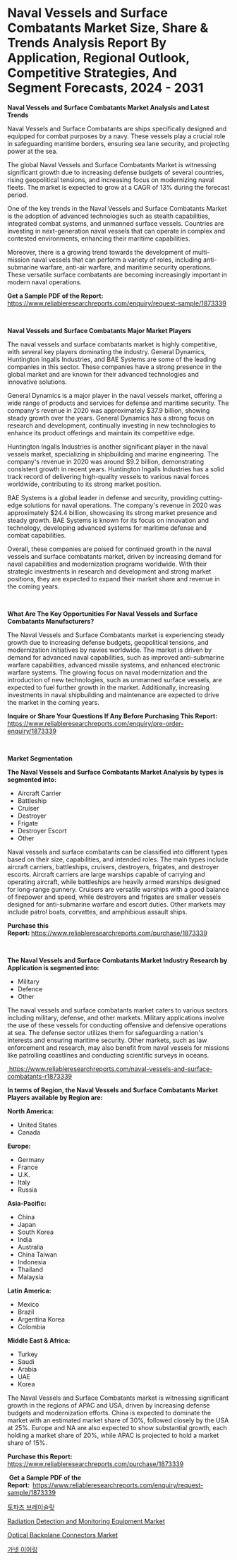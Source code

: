<p><h1>Naval Vessels and Surface Combatants Market Size, Share & Trends Analysis Report By Application, Regional Outlook, Competitive Strategies, And Segment Forecasts, 2024 - 2031</h1></p><p><strong>Naval Vessels and Surface Combatants Market Analysis and Latest Trends</strong></p>
<p><p>Naval Vessels and Surface Combatants are ships specifically designed and equipped for combat purposes by a navy. These vessels play a crucial role in safeguarding maritime borders, ensuring sea lane security, and projecting power at the sea. </p><p>The global Naval Vessels and Surface Combatants Market is witnessing significant growth due to increasing defense budgets of several countries, rising geopolitical tensions, and increasing focus on modernizing naval fleets. The market is expected to grow at a CAGR of 13% during the forecast period.</p><p>One of the key trends in the Naval Vessels and Surface Combatants Market is the adoption of advanced technologies such as stealth capabilities, integrated combat systems, and unmanned surface vessels. Countries are investing in next-generation naval vessels that can operate in complex and contested environments, enhancing their maritime capabilities.</p><p>Moreover, there is a growing trend towards the development of multi-mission naval vessels that can perform a variety of roles, including anti-submarine warfare, anti-air warfare, and maritime security operations. These versatile surface combatants are becoming increasingly important in modern naval operations.</p></p>
<p><strong>Get a Sample PDF of the Report:&nbsp;</strong> <a href="https://www.reliableresearchreports.com/enquiry/request-sample/1873339">https://www.reliableresearchreports.com/enquiry/request-sample/1873339</a></p>
<p>&nbsp;</p>
<p><strong>Naval Vessels and Surface Combatants Major Market Players</strong></p>
<p><p>The naval vessels and surface combatants market is highly competitive, with several key players dominating the industry. General Dynamics, Huntington Ingalls Industries, and BAE Systems are some of the leading companies in this sector. These companies have a strong presence in the global market and are known for their advanced technologies and innovative solutions.</p><p>General Dynamics is a major player in the naval vessels market, offering a wide range of products and services for defense and maritime security. The company's revenue in 2020 was approximately $37.9 billion, showing steady growth over the years. General Dynamics has a strong focus on research and development, continually investing in new technologies to enhance its product offerings and maintain its competitive edge.</p><p>Huntington Ingalls Industries is another significant player in the naval vessels market, specializing in shipbuilding and marine engineering. The company's revenue in 2020 was around $9.2 billion, demonstrating consistent growth in recent years. Huntington Ingalls Industries has a solid track record of delivering high-quality vessels to various naval forces worldwide, contributing to its strong market position.</p><p>BAE Systems is a global leader in defense and security, providing cutting-edge solutions for naval operations. The company's revenue in 2020 was approximately $24.4 billion, showcasing its strong market presence and steady growth. BAE Systems is known for its focus on innovation and technology, developing advanced systems for maritime defense and combat capabilities.</p><p>Overall, these companies are poised for continued growth in the naval vessels and surface combatants market, driven by increasing demand for naval capabilities and modernization programs worldwide. With their strategic investments in research and development and strong market positions, they are expected to expand their market share and revenue in the coming years.</p></p>
<p>&nbsp;</p>
<p><strong>What Are The Key Opportunities For Naval Vessels and Surface Combatants Manufacturers?</strong></p>
<p><p>The Naval Vessels and Surface Combatants market is experiencing steady growth due to increasing defense budgets, geopolitical tensions, and modernization initiatives by navies worldwide. The market is driven by demand for advanced naval capabilities, such as improved anti-submarine warfare capabilities, advanced missile systems, and enhanced electronic warfare systems. The growing focus on naval modernization and the introduction of new technologies, such as unmanned surface vessels, are expected to fuel further growth in the market. Additionally, increasing investments in naval shipbuilding and maintenance are expected to drive the market in the coming years.</p></p>
<p><strong>Inquire or Share Your Questions If Any Before Purchasing This Report:</strong> <a href="https://www.reliableresearchreports.com/enquiry/pre-order-enquiry/1873339">https://www.reliableresearchreports.com/enquiry/pre-order-enquiry/1873339</a></p>
<p>&nbsp;</p>
<p><strong>Market Segmentation</strong></p>
<p><strong>The Naval Vessels and Surface Combatants Market Analysis by types is segmented into:</strong></p>
<p><ul><li>Aircraft Carrier</li><li>Battleship</li><li>Cruiser</li><li>Destroyer</li><li>Frigate</li><li>Destroyer Escort</li><li>Other</li></ul></p>
<p><p>Naval vessels and surface combatants can be classified into different types based on their size, capabilities, and intended roles. The main types include aircraft carriers, battleships, cruisers, destroyers, frigates, and destroyer escorts. Aircraft carriers are large warships capable of carrying and operating aircraft, while battleships are heavily armed warships designed for long-range gunnery. Cruisers are versatile warships with a good balance of firepower and speed, while destroyers and frigates are smaller vessels designed for anti-submarine warfare and escort duties. Other markets may include patrol boats, corvettes, and amphibious assault ships.</p></p>
<p><strong>Purchase this Report:&nbsp;</strong><a href="https://www.reliableresearchreports.com/purchase/1873339">https://www.reliableresearchreports.com/purchase/1873339</a></p>
<p>&nbsp;</p>
<p><strong>The Naval Vessels and Surface Combatants Market Industry Research by Application is segmented into:</strong></p>
<p><ul><li>Military</li><li>Defence</li><li>Other</li></ul></p>
<p><p>The naval vessels and surface combatants market caters to various sectors including military, defense, and other markets. Military applications involve the use of these vessels for conducting offensive and defensive operations at sea. The defense sector utilizes them for safeguarding a nation's interests and ensuring maritime security. Other markets, such as law enforcement and research, may also benefit from naval vessels for missions like patrolling coastlines and conducting scientific surveys in oceans.</p></p>
<p><a href="https://www.reliableresearchreports.com/naval-vessels-and-surface-combatants-r1873339">&nbsp;https://www.reliableresearchreports.com/naval-vessels-and-surface-combatants-r1873339</a></p>
<p><strong>In terms of Region, the Naval Vessels and Surface Combatants Market Players available by Region are:</strong></p>
<p>
    <p> <strong> North America: </strong>
        <ul>
            <li>United States</li>
            <li>Canada</li>
        </ul>
        </p> 
    <p> <strong> Europe: </strong>
        <ul>
            <li>Germany</li>
            <li>France</li>
            <li>U.K.</li>
            <li>Italy</li>
            <li>Russia</li>
        </ul>
        </p> 
    <p> <strong> Asia-Pacific: </strong>
        <ul>
            <li>China</li>
            <li>Japan</li>
            <li>South Korea</li>
            <li>India</li>
            <li>Australia</li>
            <li>China Taiwan</li>
            <li>Indonesia</li>
            <li>Thailand</li>
            <li>Malaysia</li>
        </ul>
        </p> 
    <p> <strong> Latin America: </strong>
        <ul>
            <li>Mexico</li>
            <li>Brazil</li>
            <li>Argentina Korea</li>
            <li>Colombia</li>
        </ul>
        </p> 
    <p> <strong> Middle East & Africa: </strong>
        <ul>
            <li>Turkey</li>
            <li>Saudi</li>
            <li>Arabia</li>
            <li>UAE</li>
            <li>Korea</li>
        </ul>
    </p>
    </p>
<p><p>The Naval Vessels and Surface Combatants market is witnessing significant growth in the regions of APAC and USA, driven by increasing defense budgets and modernization efforts. China is expected to dominate the market with an estimated market share of 30%, followed closely by the USA at 25%. Europe and NA are also expected to show substantial growth, each holding a market share of 20%, while APAC is projected to hold a market share of 15%.</p></p>
<p><strong>Purchase this Report: </strong><a href="https://www.reliableresearchreports.com/purchase/1873339">https://www.reliableresearchreports.com/purchase/1873339</a></p>
<p>&nbsp;<strong>Get a Sample PDF of the Report:&nbsp;&nbsp;</strong><a href="https://www.reliableresearchreports.com/enquiry/request-sample/1873339">https://www.reliableresearchreports.com/enquiry/request-sample/1873339</a></p>
<p><strong></strong></p>
<p><p><a href="https://github.com/LanceOlsotn8978/Market-Research-Report-List-1/blob/main/650317920594.md">토파즈 브레이슬릿</a></p><p><a href="https://github.com/peachesmcdowel1/Market-Research-Report-List-2/blob/main/radiation-detection-and-monitoring-equipment-market.md">Radiation Detection and Monitoring Equipment Market</a></p><p><a href="https://github.com/edytherolanlouisejk1miz0wig/Market-Research-Report-List-2/blob/main/optical-backplane-connectors-market.md">Optical Backplane Connectors Market</a></p><p><a href="https://github.com/Madalyell456456/Market-Research-Report-List-1/blob/main/745829520593.md">가넷 이어링</a></p></p>